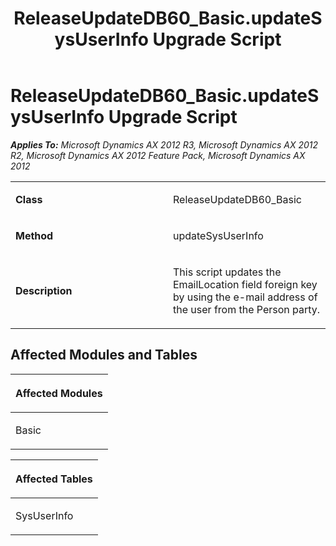 ﻿---
title: ReleaseUpdateDB60_Basic.updateSysUserInfo Upgrade Script
TOCTitle: ReleaseUpdateDB60_Basic.updateSysUserInfo Upgrade Script
ms:assetid: e13a7f1c-d72e-ecb5-a47a-29f63297c4fc
ms:mtpsurl: https://msdn.microsoft.com/en-us/library/JJ737307(v=AX.60)
ms:contentKeyID: 49711749
ms.date: 05/18/2015
mtps_version: v=AX.60
---

# ReleaseUpdateDB60\_Basic.updateSysUserInfo Upgrade Script 


_**Applies To:** Microsoft Dynamics AX 2012 R3, Microsoft Dynamics AX 2012 R2, Microsoft Dynamics AX 2012 Feature Pack, Microsoft Dynamics AX 2012_

<table>
<colgroup>
<col style="width: 50%" />
<col style="width: 50%" />
</colgroup>
<tbody>
<tr class="odd">
<td><p><strong>Class</strong></p></td>
<td><p>ReleaseUpdateDB60_Basic</p></td>
</tr>
<tr class="even">
<td><p><strong>Method</strong></p></td>
<td><p>updateSysUserInfo</p></td>
</tr>
<tr class="odd">
<td><p><strong>Description</strong></p></td>
<td><p>This script updates the EmailLocation field foreign key by using the e-mail address of the user from the Person party.</p></td>
</tr>
</tbody>
</table>


## Affected Modules and Tables

<table>
<colgroup>
<col style="width: 100%" />
</colgroup>
<thead>
<tr class="header">
<th><p>Affected Modules</p></th>
</tr>
</thead>
<tbody>
<tr class="odd">
<td><p>Basic</p></td>
</tr>
</tbody>
</table>


<table>
<colgroup>
<col style="width: 100%" />
</colgroup>
<thead>
<tr class="header">
<th><p>Affected Tables</p></th>
</tr>
</thead>
<tbody>
<tr class="odd">
<td><p>SysUserInfo</p></td>
</tr>
</tbody>
</table>

  


